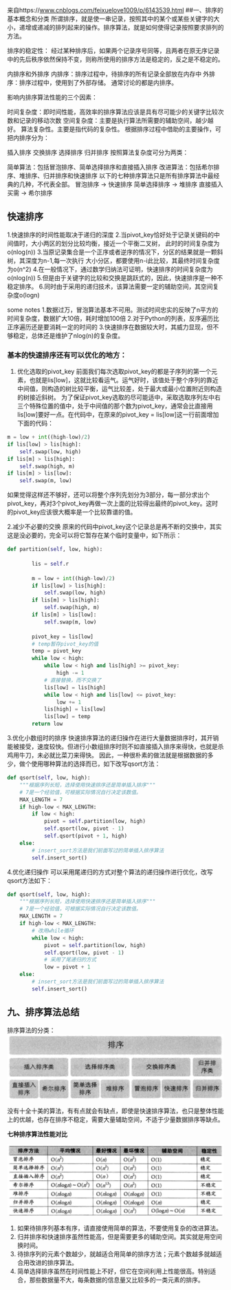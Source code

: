 来自https://www.cnblogs.com/feixuelove1009/p/6143539.html
##一、排序的基本概念和分类
所谓排序，就是使一串记录，按照其中的某个或某些关键字的大小，递增或递减的排列起来的操作。排序算法，就是如何使得记录按照要求排列的方法。

排序的稳定性：
经过某种排序后，如果两个记录序号同等，且两者在原无序记录中的先后秩序依然保持不变，则称所使用的排序方法是稳定的，反之是不稳定的。

内排序和外排序
内排序：排序过程中，待排序的所有记录全部放在内存中
外排序：排序过程中，使用到了外部存储。
通常讨论的都是内排序。

影响内排序算法性能的三个因素：

时间复杂度：即时间性能，高效率的排序算法应该是具有尽可能少的关键字比较次数和记录的移动次数
空间复杂度：主要是执行算法所需要的辅助空间，越少越好。
算法复杂性。主要是指代码的复杂性。
根据排序过程中借助的主要操作，可把内排序分为：

插入排序
交换排序
选择排序
归并排序
按照算法复杂度可分为两类：

简单算法：包括冒泡排序、简单选择排序和直接插入排序
改进算法：包括希尔排序、堆排序、归并排序和快速排序
以下的七种排序算法只是所有排序算法中最经典的几种，不代表全部。
冒泡排序 -> 快速排序
简单选择排序 -> 堆排序
直接插入买需 -> 希尔排序

## 快速排序
1.快速排序的时间性能取决于递归的深度
2.当pivot_key恰好处于记录关键码的中间值时，大小两区的划分比较均衡，接近一个平衡二叉树，
此时的时间复杂度为o(nlog(n))
3.当原记录集合是一个正序或者逆序的情况下，分区的结果就是一颗斜树，其深度为n-1,每一次执行
大小分区，都要使用n-i此比较，其最终时间复杂度为o(n^2)
4.在一般情况下，通过数学归纳法可证明，快速排序的时间复杂度为o(nlog(n))
5.但是由于关键字的比较和交换是跳跃式的，因此，快速排序是一种不稳定排序。
6.同时由于采用的递归技术，该算法需要一定的辅助空间，其空间复杂度o(logn)

some notes
1.数据过万，冒泡算法基本不可用。测试时间忠实的反映了n平方的时间复杂度，数据扩大10倍，耗时增加100倍
2.对于Python的列表，反序遍历比正序遍历还是要消耗一定的时间的
3.快速排序在数据较大时，其威力显现，但不够稳定，总体还是维护了nlog(n)的复杂度。

### 基本的快速排序还有可以优化的地方：

1. 优化选取的pivot_key
前面我们每次选取pivot_key的都是子序列的第一个元素，也就是lis[low]，这就比较看运气。运气好时，该值处于整个序列的靠近中间值，则构造的树比较平衡，运气比较差，处于最大或最小位置附近则构造的树接近斜树。
为了保证pivot_key选取的尽可能适中，采取选取序列左中右三个特殊位置的值中，处于中间值的那个数为pivot_key，通常会比直接用lis[low]要好一点。在代码中，在原来的pivot_key = lis[low]这一行前面增加下面的代码：
```python
m = low + int((high-low)/2)
if lis[low] > lis[high]:
    self.swap(low, high)
if lis[m] > lis[high]:
    self.swap(high, m)
if lis[m] > lis[low]:
    self.swap(m, low)
```

如果觉得这样还不够好，还可以将整个序列先划分为3部分，每一部分求出个pivot_key，再对3个pivot_key再做一次上面的比较得出最终的pivot_key。这时的pivot_key应该很大概率是一个比较靠谱的值。

2.减少不必要的交换
原来的代码中pivot_key这个记录总是再不断的交换中，其实这是没必要的，完全可以将它暂存在某个临时变量中，如下所示：
```python
def partition(self, low, high):
        
        lis = self.r

        m = low + int((high-low)/2)
        if lis[low] > lis[high]:
            self.swap(low, high)
        if lis[m] > lis[high]:
            self.swap(high, m)
        if lis[m] > lis[low]:
            self.swap(m, low)

        pivot_key = lis[low]
        # temp暂存pivot_key的值
        temp = pivot_key
        while low < high:
            while low < high and lis[high] >= pivot_key:
                high -= 1
            # 直接替换，而不交换了
            lis[low] = lis[high]
            while low < high and lis[low] <= pivot_key:
                low += 1
            lis[high] = lis[low]
            lis[low] = temp
        return low
```
3.优化小数组时的排序
快速排序算法的递归操作在进行大量数据排序时，其开销能被接受，速度较快。但进行小数组排序时则不如直接插入排序来得快，也就是杀鸡用牛刀，未必就比菜刀来得快。
因此，一种很朴素的做法就是根据数据的多少，做个使用哪种算法的选择而已，如下改写qsort方法：
```python
def qsort(self, low, high):
    """根据序列长短，选择使用快速排序还是简单插入排序"""
    # 7是一个经验值，可根据实际情况自行决定该数值。
    MAX_LENGTH = 7
    if high-low < MAX_LENGTH:
        if low < high:
            pivot = self.partition(low, high)
            self.qsort(low, pivot - 1)
            self.qsort(pivot + 1, high)
    else:
        # insert_sort方法是我们前面写过的简单插入排序算法
        self.insert_sort()
```
4.优化递归操作
可以采用尾递归的方式对整个算法的递归操作进行优化，改写qsort方法如下：
```python
def qsort(self, low, high):
    """根据序列长短，选择使用快速排序还是简单插入排序"""
    # 7是一个经验值，可根据实际情况自行决定该数值。
    MAX_LENGTH = 7
    if high-low < MAX_LENGTH:
        # 改用while循环
        while low < high:
            pivot = self.partition(low, high)
            self.qsort(low, pivot - 1)
            # 采用了尾递归的方式
            low = pivot + 1
    else:
        # insert_sort方法是我们前面写过的简单插入排序算法
        self.insert_sort()
```

## 九、排序算法总结
排序算法的分类：
![avatar](sort_algorithm_classify.png)

没有十全十美的算法，有有点就会有缺点，即使是快速排序算法，也只是整体性能上的优越，也存在排序不稳定，需要大量辅助空间，不适于少量数据排序等缺点。

**七种排序算法性能对比**

![avatar](sort_algorithm_compare.png)

1. 如果待排序列基本有序，请直接使用简单的算法，不要使用复杂的改进算法。
2. 归并排序和快速排序虽然性能高，但是需要更多的辅助空间。其实就是用空间换时间。
3. 待排序列的元素个数越少，就越适合用简单的排序方法；元素个数越多就越适合用改进的排序算法。
4. 简单选择排序虽然在时间性能上不好，但它在空间利用上性能很高。特别适合，那些数据量不大，每条数据的信息量又比较多的一类元素的排序。
